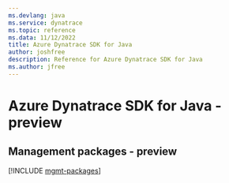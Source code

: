```yaml
---
ms.devlang: java
ms.service: dynatrace
ms.topic: reference
ms.data: 11/12/2022
title: Azure Dynatrace SDK for Java
author: joshfree
description: Reference for Azure Dynatrace SDK for Java
ms.author: jfree
---
```

# Azure Dynatrace SDK for Java - preview

## Management packages - preview
[!INCLUDE [mgmt-packages](dynatrace-mgmt-index.md)]